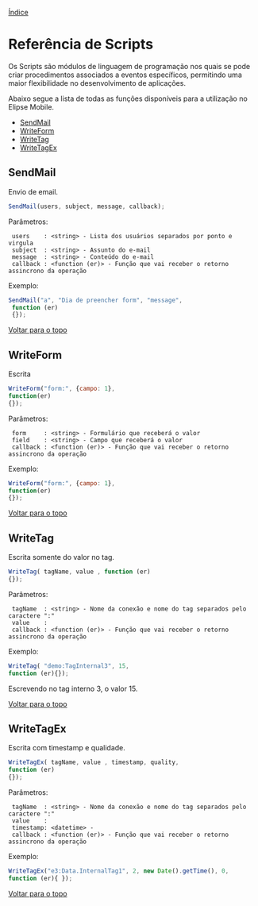 [Índice](README.md#manual-elipse-mobile)

# Referência de Scripts

  Os Scripts são módulos de linguagem de programação nos quais se pode criar procedimentos associados a eventos específicos, permitindo uma maior flexibilidade no desenvolvimento de aplicações.

  Abaixo segue a lista de todas as funções disponíveis para a utilização no Elipse Mobile.
* [SendMail](#sendmail)
* [WriteForm](#writeform)
* [WriteTag](#writetag)
* [WriteTagEx](#writetagex)

## SendMail
  Envio de email.

```js
SendMail(users, subject, message, callback);
```
Parâmetros:
```
 users    : <string> - Lista dos usuários separados por ponto e virgula
 subject  : <string> - Assunto do e-mail
 message  : <string> - Conteúdo do e-mail
 callback : <function (er)> - Função que vai receber o retorno assincrono da operação
```
Exemplo:
 
```js
SendMail("a", "Dia de preencher form", "message",
 function (er) 
 {});
```

[Voltar para o topo](scripts.md)
 
 ## WriteForm
  Escrita
 
 ```js
 WriteForm("form:", {campo: 1}, 
 function(er)
 {});
 ```
 Parâmetros:
```
 form     : <string> - Formulário que receberá o valor
 field    : <string> - Campo que receberá o valor
 callback : <function (er)> - Função que vai receber o retorno assincrono da operação
```
 Exemplo:
 ```js
 WriteForm("form:", {campo: 1}, 
 function(er)
 {});
 ```
 [Voltar para o topo](scripts.md)

## WriteTag 
Escrita somente do valor no tag.

```js
WriteTag( tagName, value , function (er) 
{});
```
Parâmetros:
```
 tagName  : <string> - Nome da conexão e nome do tag separados pelo caractere ":"
 value    : 
 callback : <function (er)> - Função que vai receber o retorno assincrono da operação
```
Exemplo:
```js
WriteTag( "demo:TagInternal3", 15,
function (er){});
```
Escrevendo no tag interno 3, o valor 15.

[Voltar para o topo](scripts.md)

## WriteTagEx 
Escrita com timestamp e qualidade.

```js
WriteTagEx( tagName, value , timestamp, quality, 
function (er) 
{});
```
Parâmetros:
```
 tagName  : <string> - Nome da conexão e nome do tag separados pelo caractere ":"
 value    : 
 timestamp: <datetime> - 
 callback : <function (er)> - Função que vai receber o retorno assincrono da operação
```
Exemplo:
```js
WriteTagEx("e3:Data.InternalTag1", 2, new Date().getTime(), 0,
function (er){ });
```
[Voltar para o topo](scripts.md)
